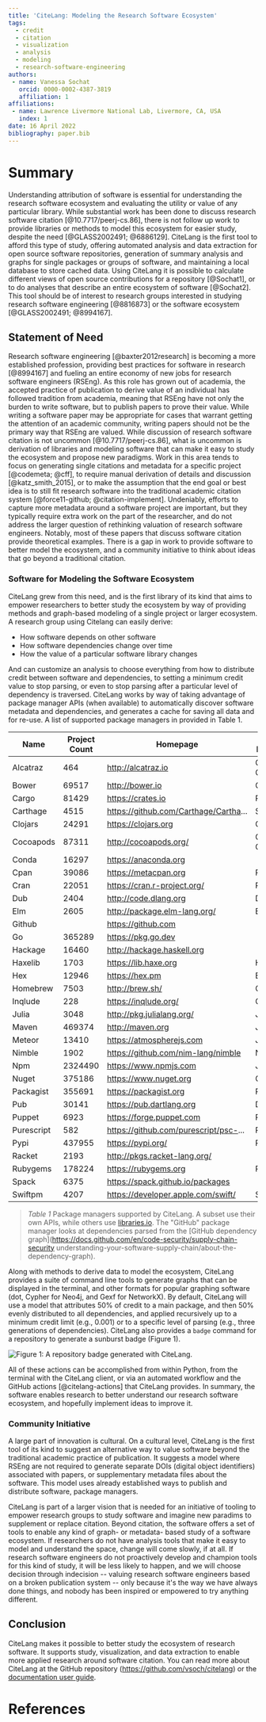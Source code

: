 ```yaml
---
title: 'CiteLang: Modeling the Research Software Ecosystem'
tags:
  - credit
  - citation
  - visualization
  - analysis
  - modeling
  - research-software-engineering
authors:
 - name: Vanessa Sochat
   orcid: 0000-0002-4387-3819
   affiliation: 1
affiliations:
 - name: Lawrence Livermore National Lab, Livermore, CA, USA
   index: 1
date: 16 April 2022
bibliography: paper.bib
---
```


# Summary

Understanding attribution of software is essential for understanding the research software ecosystem
and evaluating the utility or value of any particular library. While substantial work has been done
to discuss research software citation [@10.7717/peerj-cs.86], there is not follow up work to provide
libraries or methods to model this ecosystem for easier study, despite the need [@GLASS2002491; @6886129]. 
CiteLang is the first tool to afford this type of study, offering automated analysis and data extraction for open source
software repositories, generation of summary analysis and graphs for single 
packages or groups of software, and maintaining a local database to store cached data. 
Using CiteLang it is possible to calculate different views of open source contributions for a 
repository [@Sochat1], or to do analyses that describe an entire ecosystem of software [@Sochat2].
This tool should be of interest to research groups interested in studying research software engineering 
[@8816873] or the software ecosystem [@GLASS2002491; @8994167].

## Statement of Need

Research software engineering [@baxter2012research] is becoming a more established profession, providing best practices
for software in research [@8994167] and fueling an entire economy of new jobs for research software engineers (RSEng). 
As this role has grown out of academia, the accepted practice of publication to derive value of an individual has followed tradition
from academia, meaning that RSEng have not only the burden to write software, but to publish papers to prove their value.
While writing a software paper may be appropriate for cases that warrant getting the attention of an academic
community, writing papers should not be the primary way that RSEng are valued. While discussion of research
software citation is not uncommon [@10.7717/peerj-cs.86], what is uncommon is derivation of libraries and 
modeling software that can make it easy to study the ecosystem and propose new paradigms. Work in this area
tends to focus on generating single citations and metadata for a specific project [@codemeta; @cff],
to require manual derivation of details and discussion [@katz_smith_2015], or to make the assumption that 
the end goal or best idea is to still fit research software into the traditional
academic citation system [@force11-github; @citation-implement]. Undeniably, efforts to capture more metadata around a software
project are important, but they typically require extra work on the part of the researcher, and 
do not address the larger question of rethinking valuation of research software engineers. Notably, most
of these papers that discuss software citation provide theoretical examples. There is a gap in work
to provide software to better model the ecosystem, and a community initiative to think about ideas
that go beyond a traditional citation.


### Software for Modeling the Software Ecosystem

CiteLang grew from this need, and is the first library of its kind that aims to empower researchers
to better study the ecosystem by way of providing methods and graph-based modeling of a single project
or larger ecosystem. A research group using Citelang can easily derive:

- How software depends on other software
- How software dependencies change over time
- How the value of a particular software library changes

And can customize an analysis to choose everything from how to distribute credit between software and dependencies,
to setting a minimum credit value to stop parsing, or even to stop parsing after a particular level of dependency is 
traversed. CiteLang works by way of taking advantage of package manager APIs (when available) to automatically
discover software metadata and dependencies, and generates a cache for saving all data and for re-use. 
A list of supported package managers in provided in Table 1.

|  Name      | Project Count | Homepage                              | Default Language |
|------------|---------------|---------------------------------------|----------------- |
| Alcatraz   | 464           | http://alcatraz.io                    | Objective-C      |                         
| Bower      | 69517         | http://bower.io                       | CSS              |                         
| Cargo      | 81429         | https://crates.io                     | Rust             |                         
| Carthage   | 4515          | https://github.com/Carthage/Cartha... | Swift            |                         
| Clojars    | 24291         | https://clojars.org                   | Clojure          |                         
| Cocoapods  | 87311         | http://cocoapods.org/                 | Objective-C      |                         
| Conda      | 16297         | https://anaconda.org                  |                  |                         
| Cpan       | 39086         | https://metacpan.org                  | Perl             |                         
| Cran       | 22051         | https://cran.r-project.org/           | R                |                         
| Dub        | 2404          | http://code.dlang.org                 | D                |                         
| Elm        | 2605          | http://package.elm-lang.org/          | Elm              |                         
| Github     |               | https://github.com                    |                  |                         
| Go         | 365289        | https://pkg.go.dev                    |                  |                         
| Hackage    | 16460         | http://hackage.haskell.org            |                  |                         
| Haxelib    | 1703          | https://lib.haxe.org                  | Haxe             |                         
| Hex        | 12946         | https://hex.pm                        | Elixir           |                         
| Homebrew   | 7503          | http://brew.sh/                       | C                |                         
| Inqlude    | 228           | https://inqlude.org/                  | C++              |                         
| Julia      | 3048          | http://pkg.julialang.org/             | Julia            |                         
| Maven      | 469374        | http://maven.org                      | Java             |                         
| Meteor     | 13410         | https://atmospherejs.com              | JavaScript       |                         
| Nimble     | 1902          | https://github.com/nim-lang/nimble    | Nim              |                         
| Npm        | 2324490       | https://www.npmjs.com                 | JavaScript       |                         
| Nuget      | 375186        | https://www.nuget.org                 | C#               |                         
| Packagist  | 355691        | https://packagist.org                 | PHP              |                         
| Pub        | 30141         | https://pub.dartlang.org              | Dart             |                         
| Puppet     | 6923          | https://forge.puppet.com              | Puppet           |                         
| Purescript | 582           | https://github.com/purescript/psc-... | PureScript       |                         
| Pypi       | 437955        | https://pypi.org/                     | Python           |                         
| Racket     | 2193          | http://pkgs.racket-lang.org/          |                  |                         
| Rubygems   | 178224        | https://rubygems.org                  | Ruby             |                         
| Spack      | 6375          | https://spack.github.io/packages      |                  |                         
| Swiftpm    | 4207          | https://developer.apple.com/swift/    | Swift            |                         

> *Table 1* Package managers supported by CiteLang. A subset use their own APIs, while others use [libraries.io](https://libraries.io). The "GitHub" package manager looks at dependencies parsed from the [GitHub dependency graph](https://docs.github.com/en/code-security/supply-chain-security understanding-your-software-supply-chain/about-the-dependency-graph).

Along with methods to derive data to model the ecosystem, CiteLang provides a suite of command line
tools to generate graphs that can be displayed in the terminal, and other formats
for popular graphing software (dot, Cypher for Neo4j, and Gexf for NetworkX). By default,
CiteLang will use a model that attributes 50% of credit to a main package, and then 50% evenly distributed
to all dependencies, and applied recursively up to a minimum credit limit (e.g., 0.001) or to a specific
level of parsing (e.g., three generations of dependencies). CiteLang also provides a `badge` command for a repository to generate a sunburst badge (Figure 1).

![Figure 1: A repository badge generated with CiteLang.](pypi-citelang.png)

All of these actions can be accomplished from within Python, from the terminal with the CiteLang client, or
via an automated workflow and the GitHub actions [@citelang-actions] that CiteLang provides.
In summary, the software enables research to better understand our research software ecosystem,
and hopefully implement ideas to improve it.


### Community Initiative

A large part of innovation is cultural. On a cultural level, CiteLang is the first tool of its kind to 
suggest an alternative way to value software beyond the traditional academic practice of publication. 
It suggests a model where RSEng are not required to generate separate DOIs (digital object identifiers) 
associated with papers, or supplementary metadata files about the software. This model uses already 
established ways to publish and distribute software, package managers.

CiteLang is part of a larger vision that is needed for an initiative of tooling to empower research groups to study software
and imagine new paradims to supplement or replace citation. Beyond citation, the software offers a set of
tools to enable any kind of graph- or metadata- based study of a software ecosystem. 
If researchers do not have analysis tools that make it easy to model and understand the space, change will come slowly, if at all. 
If research software engineers do not proactively develop and champion tools for this kind of study, it will
be less likely to happen, and we will choose decision through indecision -- valuing research software
engineers based on a broken publication system -- only because it's the way we have always done things,
and nobody has been inspired or empowered to try anything different.

## Conclusion

CiteLang makes it possible to better study the ecosystem of research software. It supports study, visualization,
and data extraction to enable more applied research around software citation.
You can read more about CiteLang at the GitHub repository (https://github.com/vsoch/citelang) or
the [documentation user guide](https://vsoch.github.io/citelang/getting_started/user-guide.html).

# References
